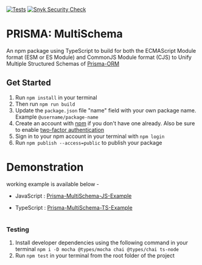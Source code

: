 [![Tests](https://github.com/joydip007x/Prisma-MultiSchema/actions/workflows/tests.yml/badge.svg?branch=main)](https://github.com/joydip007x/Prisma-MultiSchema/actions/workflows/tests.yml)
[![Snyk Security Check](https://github.com/joydip007x/Prisma-MultiSchema/actions/workflows/snyk.yml/badge.svg?branch=main)](https://github.com/joydip007x/Prisma-MultiSchema/actions/workflows/snyk.yml)
<!-- [![Release](https://github.com/joydip007x/prisma-unify007x/actions/workflows/release.yml/badge.svg)](https://github.com/joydip007x/prisma-unify007x/actions/workflows/release.yml) -->

# PRISMA: MultiSchema

An npm package  using TypeScript to build for both the ECMAScript Module format (ESM or ES Module) and CommonJS Module format (CJS)
to Unify Multiple Structured Schemas of [Prisma-ORM](https://www.prisma.io/)

## Get Started

1. Run `npm install` in your terminal
1. Then run `npm run build`
1. Update the `package.json` file "name" field with your own package name. Example `@username/package-name`
1. Create an account with [npm](https://www.npmjs.com/signup) if you don't have one already. Also be sure to enable [two-factor authentication](https://docs.npmjs.com/configuring-two-factor-authentication)
1. Sign in to your npm account in your terminal with `npm login`
1. Run `npm publish --access=public` to publish your package

##
# Demonstration
 working example is available below -
- JavaScript : [Prisma-MultiSchema-JS-Example](https://github.com/joydip007x/Prisma-MultiSchema-JS-Example)

- TypeScript : [Prisma-MultiSchema-TS-Example](https://github.com/joydip007x/Prisma-MultiSchema-TS-Example)

#
### Testing

1. Install developer dependencies using the following command in your terminal `npm i -D mocha @types/mocha chai @types/chai ts-node`
2. Run `npm test` in your terminal from the root folder of the project
